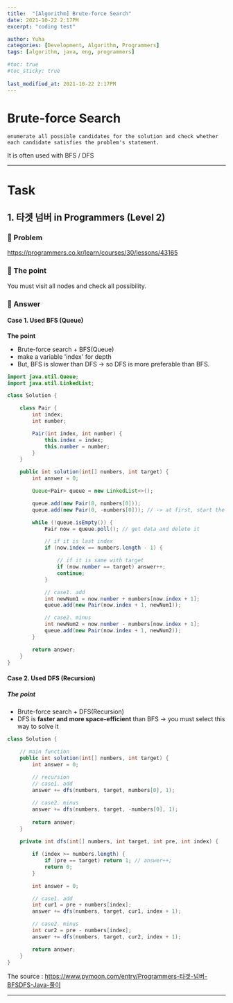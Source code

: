 ```yaml
---
title:  "[Algorithm] Brute-force Search"
date: 2021-10-22 2:17PM
excerpt: "coding test"

author: Yuha
categories: [Development, Algorithm, Programmers]
tags: [algorithm, java, eng, programmers]

#toc: true
#toc_sticky: true
 
last_modified_at: 2021-10-22 2:17PM
---
```

# Brute-force Search
```text
enumerate all possible candidates for the solution and check whether each candidate satisfies the problem's statement.
```
It is often used with BFS / DFS

---

# Task
## 1. 타겟 넘버 in Programmers (Level 2)
### 📌 Problem 
<https://programmers.co.kr/learn/courses/30/lessons/43165>

### 📌 The point
You must visit all nodes and check all possibility.

### 📌 Answer

#### Case 1. Used BFS (Queue)
**The point**
- Brute-force search + BFS(Queue)
- make a variable 'index' for depth
- But, BFS is slower than DFS -> so DFS is more preferable than BFS.

```java
import java.util.Queue;
import java.util.LinkedList;

class Solution {

    class Pair {
        int index;
        int number;

        Pair(int index, int number) {
            this.index = index;
            this.number = number;
        }
    }

    public int solution(int[] numbers, int target) {
        int answer = 0;

        Queue<Pair> queue = new LinkedList<>();

        queue.add(new Pair(0, numbers[0]));
        queue.add(new Pair(0, -numbers[0])); // -> at first, start the negative number (ex. -1)

        while (!queue.isEmpty()) {
            Pair now = queue.poll(); // get data and delete it

            // if it is last index
            if (now.index == numbers.length - 1) {

                // if it is same with target
                if (now.number == target) answer++;
                continue;
            }

            // case1. add
            int newNum1 = now.number + numbers[now.index + 1]; 
            queue.add(new Pair(now.index + 1, newNum1));

            // case2. minus
            int newNum2 = now.number - numbers[now.index + 1];
            queue.add(new Pair(now.index + 1, newNum2));
        }

        return answer;
    }
}
```

#### Case 2. Used DFS (Recursion)
##### The point
- Brute-force search + DFS(Recursion)
- DFS is **faster and more space-efficient** than BFS -> you must select this way to solve it

```java
class Solution {

    // main function
    public int solution(int[] numbers, int target) {
        int answer = 0;
        
        // recursion
        // case1. add
        answer += dfs(numbers, target, numbers[0], 1);

        // case2. minus
        answer += dfs(numbers, target, -numbers[0], 1);
        
        return answer;
    }
    
    private int dfs(int[] numbers, int target, int pre, int index) {

        if (index >= numbers.length) {
            if (pre == target) return 1; // answer++;
            return 0;
        }

        int answer = 0;

        // case1. add
        int cur1 = pre + numbers[index];
        answer += dfs(numbers, target, cur1, index + 1);

        // case2. minus
        int cur2 = pre - numbers[index];
        answer += dfs(numbers, target, cur2, index + 1);

        return answer;
    }
}
``` 
The source : <https://www.pymoon.com/entry/Programmers-타겟-넘버-BFSDFS-Java-풀이>

---
